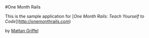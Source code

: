 #One Month Rails

This is the sample application for
[*One Month Rails: Teach Yourself to Code*])http://onemonthrails.com)

by [Mattan Griffel](http://mattangriffel.com)